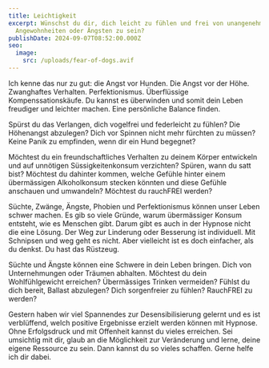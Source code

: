 ```yaml
---
title: Leichtigkeit
excerpt: Wünschst du dir, dich leicht zu fühlen und frei von unangenehmen
  Angewohnheiten oder Ängsten zu sein?
publishDate: 2024-09-07T08:52:00.000Z
seo:
  image:
    src: /uploads/fear-of-dogs.avif
---
```

Ich kenne das nur zu gut: die Angst vor Hunden. Die Angst vor der Höhe. Zwanghaftes Verhalten. Perfektionismus. Überflüssige Kompenssationskäufe. Du kannst es überwinden und somit dein Leben freudiger und leichter machen. Eine persönliche Balance finden.

Spürst du das Verlangen, dich vogelfrei und federleicht zu fühlen? Die Höhenangst abzulegen? Dich vor Spinnen nicht mehr fürchten zu müssen? Keine Panik zu empfinden, wenn dir ein Hund begegnet?

Möchtest du ein freundschaftliches Verhalten zu deinem Körper entwickeln und auf unnötigen Süssigkeitenkonsum verzichten? Spüren, wann du satt bist? Möchtest du dahinter kommen, welche Gefühle hinter einem übermässigen Alkoholkonsum stecken könnten und diese Gefühle anschauen und umwandeln? Möchtest du rauchFREI werden? 

Süchte, Zwänge, Ängste, Phobien und Perfektionismus können unser Leben schwer machen. Es gib so viele Gründe, warum übermässiger Konsum entsteht, wie es Menschen gibt. Darum gibt es auch in der Hypnose nicht die eine Lösung. Der Weg zur Linderung oder Besserung ist individuell. Mit Schnipsen und weg geht es nicht. Aber vielleicht ist es doch einfacher, als du denkst. Du hast das Rüstzeug.

Süchte und Ängste können eine Schwere in dein Leben bringen. Dich von Unternehmungen oder Träumen abhalten. Möchtest du dein Wohlfühlgewicht erreichen? Übermässiges Trinken vermeiden?  Fühlst du dich bereit, Ballast abzulegen? Dich sorgenfreier zu fühlen? RauchFREI zu werden? 

Gestern haben wir viel Spannendes zur Desensibilisierung gelernt und es ist verblüffend, welch positive Ergebnisse erzielt werden können mit Hypnose. Ohne Erfolgsdruck und mit Offenheit kannst du vieles erreichen. Sei umsichtig mit dir, glaub an die Möglichkeit zur Veränderung und lerne, deine eigene Ressource zu sein. Dann kannst du so vieles schaffen. Gerne helfe ich dir dabei.
